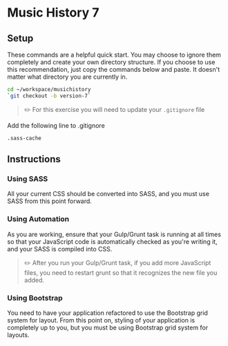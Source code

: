 # Music History 7

## Setup

These commands are a helpful quick start. You may choose to ignore them completely and create your own directory structure. If you choose to use this recommendation, just copy the commands below and paste. It doesn't matter what directory you are currently in.

```bash
cd ~/workspace/musichistory
`git checkout -b version-7`
```
> :pencil2: For this exercise you will need to update your `.gitignore` file

Add the following line to .gitignore

```
.sass-cache
```

## Instructions

### Using SASS

All your current CSS should be converted into SASS, and you must use SASS from this point forward.

### Using Automation

As you are working, ensure that your Gulp/Grunt task is running at all times so that your JavaScript code is automatically checked as you're writing it, and your SASS is compiled into CSS.

> :pencil2: After you run your Gulp/Grunt task, if you add more JavaScript files, you need to restart grunt so that it recognizes the new file you added.

### Using Bootstrap

You need to have your application refactored to use the Bootstrap grid system for layout. From this point on, styling of your application is completely up to you, but you must be using Bootstrap grid system for layouts.
